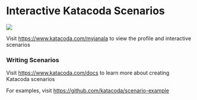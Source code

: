 # Interactive Katacoda Scenarios

[![](http://shields.katacoda.com/katacoda/myjanala/count.svg)](https://www.katacoda.com/myjanala "Get your profile on Katacoda.com")

Visit https://www.katacoda.com/myjanala to view the profile and interactive scenarios

### Writing Scenarios
Visit https://www.katacoda.com/docs to learn more about creating Katacoda scenarios

For examples, visit https://github.com/katacoda/scenario-example
